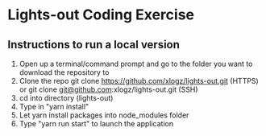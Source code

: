 # Lights-out Coding Exercise

## Instructions to run a local version


1. Open up a terminal/command prompt and go to the folder you want to download the repository to
2. Clone the repo
    git clone https://github.com/xlogz/lights-out.git (HTTPS)
        or
    git clone git@github.com:xlogz/lights-out.git (SSH)
3. cd into directory (lights-out)
4. Type in "yarn install"
5. Let yarn install packages into node_modules folder
6. Type "yarn run start" to launch the application


